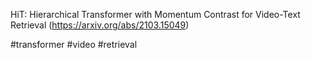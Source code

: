 HiT: Hierarchical Transformer with Momentum Contrast for Video-Text Retrieval (https://arxiv.org/abs/2103.15049)

#transformer #video #retrieval